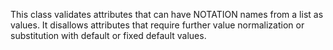 This class validates attributes that can have NOTATION names from a list as values. It disallows attributes that require further value normalization or substitution with default or fixed default values.